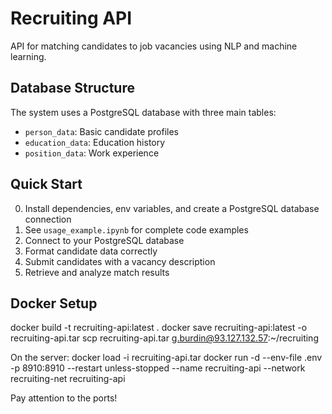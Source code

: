
# Recruiting API

API for matching candidates to job vacancies using NLP and machine learning.

## Database Structure

The system uses a PostgreSQL database with three main tables:
- `person_data`: Basic candidate profiles
- `education_data`: Education history 
- `position_data`: Work experience

## Quick Start
0. Install dependencies, env variables, and create a PostgreSQL database connection
1. See `usage_example.ipynb` for complete code examples
2. Connect to your PostgreSQL database
3. Format candidate data correctly
4. Submit candidates with a vacancy description
5. Retrieve and analyze match results

## Docker Setup
docker build -t recruiting-api:latest .
docker save recruiting-api:latest -o recruiting-api.tar
scp recruiting-api.tar g.burdin@93.127.132.57:~/recruiting

On the server:
docker load -i recruiting-api.tar
docker run -d --env-file .env -p 8910:8910 --restart unless-stopped --name recruiting-api --network recruiting-net recruiting-api


Pay attention to the ports!

